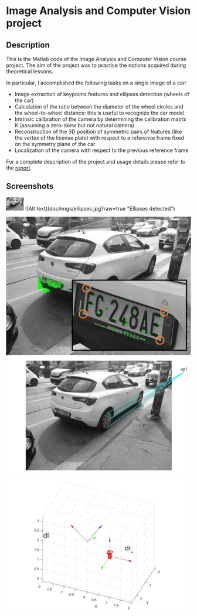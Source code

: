 # Image Analysis and Computer Vision project

## Description

This is the Matlab code of the Image Analysis and Computer Vision course project.
The aim of the project was to practice the notions acquired during theoretical lessons. 

In particular, I accomplished the following tasks on a single image of a car: 
- Image extraction of keypoints features and ellipses detection (wheels of the car)
- Calculation of the ratio between the diameter of the wheel circles and the wheel-to-wheel distance: this is useful to recognize the car model
- Intrinsic calibration of the camera by determining the calibration matrix K (assuming a zero-skew but not natural camera)
- Reconstruction of the 3D position of symmetric pairs of features (like the vertex of the license plate) with respect to a reference frame fixed on the symmetry plane of the car
- Localization of the camera with respect to the previous reference frame

For a complete description of the project and usage details please refer to the [report](doc/documentation.pdf).

## Screenshots

<img src="doc/imgs/ellipses.jpg" width="48">
![Alt text](doc/imgs/ellipses.jpg?raw=true "Ellipses detected")

![Alt text](doc/imgs/harris_keypoints.jpg?raw=true "Harris keypoints")
![Alt text](doc/imgs/horiz_vp.jpg?raw=true "Horizontal vanishing point")
![Alt text](doc/imgs/3D_points(1).jpg?raw=true "3D position of symmetric features")
